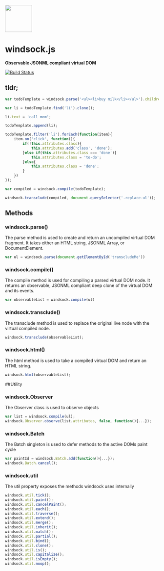 <img width="88" src="https://raw.githubusercontent.com/bsawyer/windsock-artwork/master/windsock_2x.png">

# windsock.js

**Observable JSONML compliant virtual DOM**

[![Build Status](https://travis-ci.org/bsawyer/windsock.svg)](https://travis-ci.org/bsawyer/windsock)

## tldr;
```javascript
var todoTemplate = windsock.parse('<ul><li>buy milk</li></ul>').children[0];

var li = todoTemplate.find('li').clone();

li.text = 'call mom';

todoTemplate.append(li);

todoTemplate.filter('li').forEach(function(item){
    item.on('click', function(){
        if(!this.attributes.class){
            this.attributes.add('class', 'done');
        }else if(this.attributes.class === 'done'){
            this.attributes.class = 'to-do';
        }else{
            this.attributes.class = 'done';
        }
    })
});

var compiled = windsock.compile(todoTemplate);

windsock.transclude(compiled, document.querySelector('.replace-ul'));
```

## Methods
### windsock.parse()
The parse method is used to create and return an uncompiled virtual DOM fragment. It takes either an HTML string, JSONML Array, or DocumentElement.
```javascript
var ul = windsock.parse(document.getElementById('transcludeMe'))
```

### windsock.compile()
The compile method is used for compiling a parsed virtual DOM node. It returns an observable, JSONML compliant deep clone of the virtual DOM and its events.
```javascript
var observableList = windsock.compile(ul)
```

### windsock.transclude()
The transclude method is used to replace the original live node with the virtual compiled node.
```javascript
windsock.transclude(observableList);
```

### windsock.html()
The html method is used to take a compiled virtual DOM and return an HTML string.
```javascript
windsock.html(observableList);
```

##Utility
### windsock.Observer
The Observer class is used to observe objects
```javascript
var list = windsock.compile(ul);
windsock.Observer.observe(list.attributes, false, function(){...});
```

### windsock.Batch
The Batch singleton is used to defer methods to the active DOMs paint cycle
```javascript
var paintId = windsock.Batch.add(function(){...});
windsock.Batch.cancel();
```

### windsock.util
The util property exposes the methods windsock uses internally
```javascript
windsock.util.tick();
windsock.util.paint();
windsock.util.cancelPaint();
windsock.util.each();
windsock.util.traverse();
windsock.util.extend();
windsock.util.merge();
windsock.util.inherit();
windsock.util.match();
windsock.util.partial();
windsock.util.bind();
windsock.util.clone();
windsock.util.is();
windsock.util.capitalize();
windsock.util.isEmpty();
windsock.util.noop();
```
